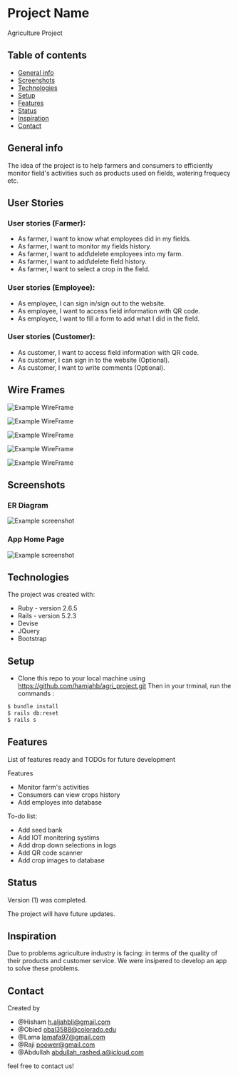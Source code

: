 # Project Name
Agriculture Project

## Table of contents
* [General info](#general-info)
* [Screenshots](#screenshots)
* [Technologies](#technologies)
* [Setup](#setup)
* [Features](#features)
* [Status](#status)
* [Inspiration](#inspiration)
* [Contact](#contact)

## General info
The idea of the project is to help farmers and consumers to efficiently monitor field's activities such as products used on fields, watering frequecy etc.

## User Stories
### User stories (Farmer):
-	As farmer, I want to know what employees did in my fields.
-	As farmer, I want to monitor my fields history.
-	As farmer, I want to add\delete employees into my farm.
-	As farmer, I want to add\delete field history.
-	As farmer, I want to select a crop in the field.
### User stories (Employee):
-	As employee, I can sign in/sign out to the website.
-	As employee, I want to access field information with QR code.
-	As employee, I want to fill a form to add what I did in the field.
### User stories (Customer):
-	As customer, I want to access field information with QR code.
-	As customer, I can sign in to the website (Optional).
-	As customer, I want to write comments (Optional).

## Wire Frames
![Example WireFrame](./app/assets/images/HomePage.png)

![Example WireFrame](./app/assets/images/SignUp.png)

![Example WireFrame](./app/assets/images/Farms.png)

![Example WireFrame](./app/assets/images/Plots.png)

![Example WireFrame](./app/assets/images/AdminDashboard.png)

## Screenshots 
### ER Diagram
![Example screenshot](./app/assets/images/erdiagram.JPG)
### App Home Page
![Example screenshot](./app/assets/images/app1.png)


## Technologies
The project was created with:

* Ruby - version 2.6.5
* Rails - version 5.2.3
* Devise
* JQuery
* Bootstrap

## Setup
* Clone this repo to your local machine using https://github.com/hamjahb/agri_project.git 
Then in your trminal, run the commands :

```sh
$ bundle install
$ rails db:reset
$ rails s
```
## Features
List of features ready and TODOs for future development

Features
* Monitor farm's activities
* Consumers can view crops history
* Add employes into database

To-do list:
* Add seed bank
* Add IOT monitering systims
* Add drop down selections in logs
* Add QR code scanner
* Add crop images to database

## Status
Version (1) was completed.

The project will have future updates.

## Inspiration
Due to problems agriculture industry is facing: in terms of the quality of their products and customer service. We were insipered to develop an app to solve these problems.

## Contact
Created by 
- @Hisham h.aljahbli@gmail.com
- @Obied obal3588@colorado.edu
- @Lama lamafa97@gmail.com 
- @Raji poower@gmail.com 
- @Abdullah abdullah_rashed.a@icloud.com 

feel free to contact us!